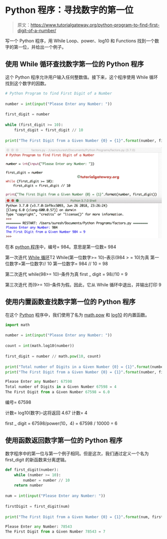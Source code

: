 # Python 程序：寻找数字的第一位

> 原文：<https://www.tutorialgateway.org/python-program-to-find-first-digit-of-a-number/>

写一个 Python 程序，用 While Loop、power、log10 和 Functions 找到一个数字的第一位，并给出一个例子。

## 使用 While 循环查找数字第一位的 Python 程序

这个 Python 程序允许用户输入任何整数值。接下来，这个程序使用 While 循环找到这个数字的因数。

```py
# Python Program to find First Digit of a Number

number = int(input("Please Enter any Number: "))

first_digit = number

while (first_digit >= 10):
    first_digit = first_digit // 10

print("The First Digit from a Given Number {0} = {1}".format(number, first_digit))
```

![Python Program to find First Digit of a Number 1](img/9a18783c305ff7dfe80fb66db53f32f5.png)

在本 [python 程序](https://www.tutorialgateway.org/python-programming-examples/)中，编号= 984。意思是第一位数= 984

第一次迭代 [While 循环](https://www.tutorialgateway.org/python-while-loop/)T2 While(第一位数字>= 10)–表示(984 > = 10)为真
第一位数字=第一位数字// 10
第一位数字= 984 // 10 = 98

第二次迭代
while(98>= 10)–条件为真
first _ digit = 98//10 = 9

第三次迭代
而(9>= 10)–条件为假。因此，它从 While 循环中退出，并输出打印 9

## 使用内置函数查找数字第一位的 Python 程序

在这个 [Python](https://www.tutorialgateway.org/python-tutorial/) 程序中，我们使用了名为 [math.pow](https://www.tutorialgateway.org/python-pow/) 和 [log10](https://www.tutorialgateway.org/python-log10/) 的内置函数。

```py
import math

number = int(input("Please Enter any Number: "))

count = int(math.log10(number))

first_digit = number // math.pow(10, count)

print("Total number of Digits in a Given Number {0} = {1}".format(number, count))
print("The First Digit from a Given Number {0} = {1}".format(number, first_digit))
```

```py
Please Enter any Number: 67598
Total number of Digits in a Given Number 67598 = 4
The First Digit from a Given Number 67598 = 6.0
```

编号= 67598

计数= log10(数字)–这将返回 4.67
计数= 4

first _ digit = 67598/power(10，4) = 67598 / 10000 = 6

## 使用函数返回数字第一位的 Python 程序

数字程序中的第一位与第一个例子相同。但是这次，我们通过定义一个名为 first_digit 的新函数来分离逻辑。

```py
def first_digit(number):
    while (number >= 10):
        number = number // 10
    return number

num = int(input("Please Enter any Number: "))

firstDigit = first_digit(num)

print("The First Digit from a Given Number {0} = {1}".format(num, firstDigit))
```

```py
Please Enter any Number: 78543
The First Digit from a Given Number 78543 = 7
```